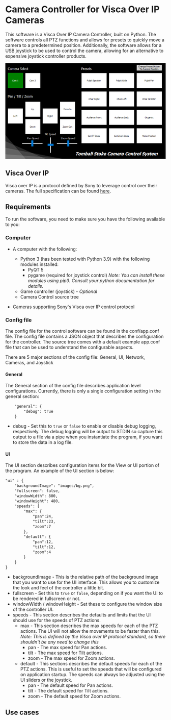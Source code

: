 # Camera Controller for Visca Over IP Cameras
This software is a Visca Over IP Camera Controller, built on Python.  The software controls all PTZ functions and allows for presets to quickly move a camera to a predetermined position.  Additionally, the software allows for a USB joystick to be used to control the camera, allowing for an alternative to expensive joystick controller products.

![An example rendering of the Visca Over IP Camera Controller Software](images/screenshot1.png "Camera Controller")

## Visca Over IP
Visca over IP is a protocol defined by Sony to leverage control over their cameras.  The full specification can be found [here](https://www.sony.net/Products/CameraSystem/CA/BRC_X1000_BRC_H800/Technical_Document/C456100121.pdf).

## Requirements
To run the software, you need to make sure you have the following available to you:

### Computer
- A computer with the following:
    - Python 3 (has been tested with Python 3.9) with the following modules installed:
        - PyQT 5
        - pygame (required for joystick control)
            *Note: You can install these modules using pip3.  Consult your python documentation for details.*
    - Game controller (joystick) - *Optional*
    - Camera Control source tree

- Cameras supporting Sony's Visca over IP control protocol

### Config file
The config file for the control software can be found in the conf/app.conf file.  The config file contains a JSON object that describes the configuration for the controller.  The source tree comes with a default example app.conf file that can be used to understand the configurable aspects.

There are 5 major sections of the config file: General, UI, Network, Cameras, and Joystick
#### General
The General section of the config file describes application level configurations.  Currently, there is only a single configuration setting in the general section:
```
    "general": {
        "debug": true
    }
```
- debug - Set this to `true` or `false` to enable or disable debug logging, respectively.  The debug logging will be output to STDIN so capture this output to a file via a pipe when you instantiate the program, if you want to store the data in a log file.

#### UI
The UI section describes configuration items for the View or UI portion of the program.  An example of the UI section is below:
```
"ui" : {
    "backgroundImage": "images/bg.png",
    "fullscreen": false,
    "windowWidth": 800,
    "windowHeight": 480,
    "speeds": {
        "max": {
            "pan":24,
            "tilt":23,
            "zoom":7
        },
        "default": {
            "pan":12,
            "tilt":12,
            "zoom":4
        }
    }
}
```
- backgroundImage - This is the relative path of the background image that you want to use for the UI interface.  This allows you to customize the look and feel of the controller a little bit.
- fullscreen - Set this to `true` or `false`, depending on if you want the UI to be rendered in fullscreen or not.
- windowWidth / windowHeight - Set these to configure the window size of the controller UI.
- speeds - This section describes the defaults and limits that the UI should use for the speeds of PTZ actions.
    - max - This section describes the max speeds for each of the PTZ actions.  The UI will not allow the movements to be faster than this.  *Note: This is defined by the Visca over IP protocol standard, so there shouldn't be any need to change this*
        - pan - The max speed for Pan actions.
        - tilt - The max speed for Tilt actions.
        - zoom - The max speed for Zoom actions.
    - default - This sections describes the default speeds for each of the PTZ actions.  This is useful to set the speeds that will be configured on application startup.  The speeds can always be adjusted using the UI sliders or the joystick.
        - pan - The default speed for Pan actions.
        - tilt - The default speed for Tilt actions.
        - zoom - The default speed for Zoom actions.       

## Use cases
